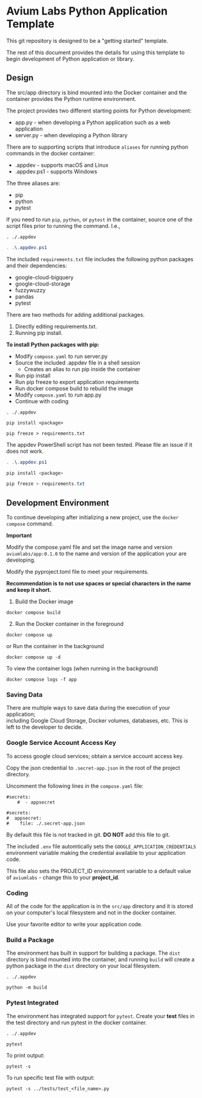 # Avium Labs Python Application Template

This git repository is designed to be a "getting started" template.

The rest of this document provides the details for using this template 
to begin development of Python application or library.


## Design 

The src/app directory is bind mounted into the Docker container and the 
container provides the Python runtime environment.   

The project provides two different starting points for Python development:
* app.py - when developing a Python application such as a web application
* server.py - when developing a Python library 

There are to supporting scripts that introduce `aliases` for running python 
commands in the docker container:  
* .appdev - supports macOS and Linux  
* .appdev.ps1 - supports Windows

The three aliases are:  
* pip  
* python  
* pytest  

If you need to run `pip`, `python`, or `pytest` in the container, source one 
of the script files prior to running the command. I.e.,  

```shell
. ./.appdev
```

```PowerShell
. .\.appdev.ps1
```


The included `requirements.txt` file includes the following python packages 
and their dependencies:

* google-cloud-bigquery
* google-cloud-storage
* fuzzywuzzy
* pandas
* pytest


There are two methods for adding additional packages.

1. Directly editing requirements.txt.
2. Running pip install.

**To install Python packages with pip:**
* Modify `compose.yaml` to run server.py
* Source the included .appdev file in a shell session
  * Creates an alias to run pip inside the container
* Run pip install <package>
* Run pip freeze to export application requirements
* Run docker compose build to rebuild the image
* Modify `compose.yaml` to run app.py
* Continue with coding

```shell
. ./.appdev
```
```shell
pip install <package>
```
```shell
pip freeze > requirements.txt
```

The appdev PowerShell script has not been tested. Please file an 
issue if it does not work.

```PowerShell
. .\.appdev.ps1
```
```PowerShell
pip install <package>
```
```PowerShell
pip freeze > requirements.txt
```

## Development Environment

To continue developing after initializing a new project, use the 
`docker compose` command. 

**Important**

Modify the compose.yaml file and set the image name and version 
`aviumlabs/app:0.1.0` to the name and version of the application your are 
developing. 

Modify the pyproject.toml file to meet your requirements. 

**Recommendation is to not use spaces or special characters in the name and keep it short.**

1. Build the Docker image
```shell
docker compose build
```

2. Run the Docker container in the foreground
```shell
docker compose up
```

or Run the container in the background

```shell
docker compose up -d
```

To view the container logs (when running in the background)

```shell
docker compose logs -f app
```

### Saving Data

There are multiple ways to save data during the execution of your application;  
including Google Cloud Storage, Docker volumes, databases, etc. This is left 
to the developer to decide.  


### Google Service Account Access Key

To access google cloud services; obtain a service account access key.  

Copy the json credential to `.secret-app.json` in the root of the project 
directory. 

Uncomment the following lines in the `compose.yaml` file:

```
#secrets:
    #  - appsecret 

#secrets:
#  appsecret:
#    file: ./.secret-app.json
```

By default this file is not tracked in git. __DO NOT__ add this file to git.

The included `.env` file automtically sets the `GOOGLE_APPLICATION_CREDENTIALS` 
environment variable making the credential available to your application code.

This file also sets the PROJECT_ID environment variable to a default value of 
`aviumlabs` - change this to your **project_id**.


### Coding

All of the code for the application is in the `src/app` directory and it is 
stored on your computer's local filesystem and not in the docker container.

Use your favorite editor to write your application code.


### Build a Package

The environment has built in support for building a package. The `dist` 
directory is bind mounted into the container, and running `build` will 
create a python package in the `dist` directory on your local filesystem. 

```shell
. ./.appdev
```
```shell
python -m build
```

### Pytest Integrated

The environment has integrated support for `pytest`. Create your **test** 
files in the test directory and run pytest in the docker container.

```shell
. ./.appdev
```
```shell
pytest 
```

To print output:  
```shell
pytest -s
```

To run specific test file with output:  
```shell
pytest -s ../tests/test_<file_name>.py
```
